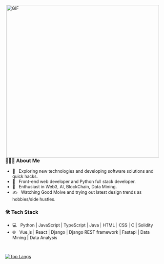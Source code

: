 <img align="right" alt="GIF" src="https://github.com/uxk0587/uxk0587/blob/main/gif3.gif" width="500"/>

<h3> 👨🏻‍💻 About Me </h3>

- 🤔 &nbsp; Exploring new technologies and developing software solutions and quick hacks.
- 💼 &nbsp; Front-end web developer and Python full stack developer.
- 🌱 &nbsp; Enthusiast in Web3, AI, BlockChain, Data Mining.
- ✍️ &nbsp; Watching Good Moive and trying out latest design trends as hobbies/side hustles.

<h3>🛠 Tech Stack</h3>

- 💻 &nbsp; Python | JavaScript | TypeScript | Java | HTML | CSS | C | Solidity
- 🌐 &nbsp; Vue.js | React | Django | Django REST framework | Fastapi | Data Mining | Data Analysis 

<br>

[![Top Langs](https://github-readme-stats.vercel.app/api/top-langs/?username=uxk0587&layout=compact&text_color=daf7dc&bg_color=151515&)](https://github.com/uxk0587/github-readme-stats)

